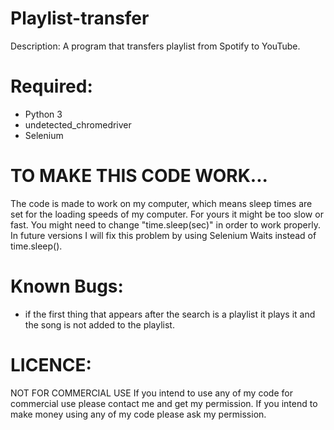 # Playlist-transfer
Description: A program that transfers playlist from Spotify to YouTube.
# Required:
- Python 3
- undetected_chromedriver
- Selenium
# TO MAKE THIS CODE WORK...
The code is made to work on my computer, which means sleep times are set for the loading speeds of my computer. For yours it might be too slow or fast. You might need to change "time.sleep(sec)" in order to work properly. In future versions I will fix this problem by using Selenium Waits instead of time.sleep().
# Known Bugs:
- if the first thing that appears after the search is a playlist it plays it and the song is not added to the playlist.
# LICENCE:
NOT FOR COMMERCIAL USE If you intend to use any of my code for commercial use please contact me and get my permission. If you intend to make money using any of my code please ask my permission.

